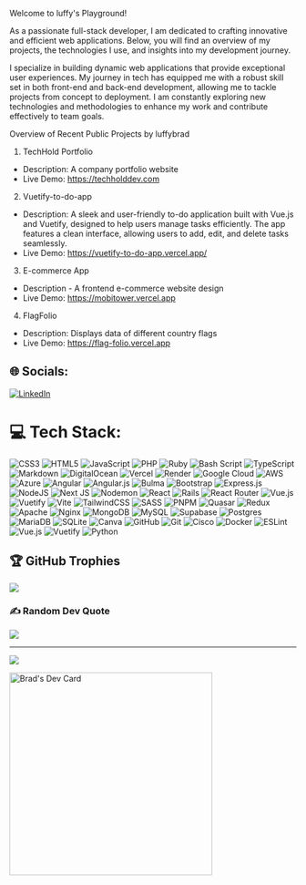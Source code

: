 Welcome to luffy's Playground!

As a passionate full-stack developer, I am dedicated to crafting innovative and efficient web applications. Below, you will find an overview of my projects, the technologies I use, and insights into my development journey.


I specialize in building dynamic web applications that provide exceptional user experiences. My journey in tech has equipped me with a robust skill set in both front-end and back-end development, allowing me to tackle projects from concept to deployment. I am constantly exploring new technologies and methodologies to enhance my work and contribute effectively to team goals.


Overview of Recent Public Projects by luffybrad
1. TechHold Portfolio
  - Description: A company portfolio website
  - Live Demo: https://techholddev.com

2. Vuetify-to-do-app
- Description: A sleek and user-friendly to-do application built with Vue.js and Vuetify, designed to help users manage tasks efficiently. The app features a clean interface, allowing users to add, edit, and delete tasks seamlessly.
- Live Demo: https://vuetify-to-do-app.vercel.app/

3. E-commerce App
- Description - A frontend e-commerce website design
- Live Demo: https://mobitower.vercel.app

4. FlagFolio
  - Description: Displays data of different country flags
  - Live Demo: https://flag-folio.vercel.app





## 🌐 Socials:
[![LinkedIn](https://img.shields.io/badge/LinkedIn-%230077B5.svg?logo=linkedin&logoColor=white)](https://linkedin.com/in/bradley-njuguna-942312211) 

# 💻 Tech Stack:
![CSS3](https://img.shields.io/badge/css3-%231572B6.svg?style=flat&logo=css3&logoColor=white) ![HTML5](https://img.shields.io/badge/html5-%23E34F26.svg?style=flat&logo=html5&logoColor=white) ![JavaScript](https://img.shields.io/badge/javascript-%23323330.svg?style=flat&logo=javascript&logoColor=%23F7DF1E) ![PHP](https://img.shields.io/badge/php-%23777BB4.svg?style=flat&logo=php&logoColor=white) ![Ruby](https://img.shields.io/badge/ruby-%23CC342D.svg?style=flat&logo=ruby&logoColor=white) ![Bash Script](https://img.shields.io/badge/bash_script-%23121011.svg?style=flat&logo=gnu-bash&logoColor=white) ![TypeScript](https://img.shields.io/badge/typescript-%23007ACC.svg?style=flat&logo=typescript&logoColor=white) ![Markdown](https://img.shields.io/badge/markdown-%23000000.svg?style=flat&logo=markdown&logoColor=white) ![DigitalOcean](https://img.shields.io/badge/DigitalOcean-%230167ff.svg?style=flat&logo=digitalOcean&logoColor=white) ![Vercel](https://img.shields.io/badge/vercel-%23000000.svg?style=flat&logo=vercel&logoColor=white) ![Render](https://img.shields.io/badge/Render-%46E3B7.svg?style=flat&logo=render&logoColor=white) ![Google Cloud](https://img.shields.io/badge/GoogleCloud-%234285F4.svg?style=flat&logo=google-cloud&logoColor=white) ![AWS](https://img.shields.io/badge/AWS-%23FF9900.svg?style=flat&logo=amazon-aws&logoColor=white) ![Azure](https://img.shields.io/badge/azure-%230072C6.svg?style=flat&logo=microsoftazure&logoColor=white) ![Angular](https://img.shields.io/badge/angular-%23DD0031.svg?style=flat&logo=angular&logoColor=white) ![Angular.js](https://img.shields.io/badge/angular.js-%23E23237.svg?style=flat&logo=angularjs&logoColor=white) ![Bulma](https://img.shields.io/badge/bulma-00D0B1?style=flat&logo=bulma&logoColor=white) ![Bootstrap](https://img.shields.io/badge/bootstrap-%238511FA.svg?style=flat&logo=bootstrap&logoColor=white) ![Express.js](https://img.shields.io/badge/express.js-%23404d59.svg?style=flat&logo=express&logoColor=%2361DAFB) ![NodeJS](https://img.shields.io/badge/node.js-6DA55F?style=flat&logo=node.js&logoColor=white) ![Next JS](https://img.shields.io/badge/Next-black?style=flat&logo=next.js&logoColor=white) ![Nodemon](https://img.shields.io/badge/NODEMON-%23323330.svg?style=flat&logo=nodemon&logoColor=%BBDEAD) ![React](https://img.shields.io/badge/react-%2320232a.svg?style=flat&logo=react&logoColor=%2361DAFB) ![Rails](https://img.shields.io/badge/rails-%23CC0000.svg?style=flat&logo=ruby-on-rails&logoColor=white) ![React Router](https://img.shields.io/badge/React_Router-CA4245?style=flat&logo=react-router&logoColor=white) ![Vue.js](https://img.shields.io/badge/vue.js-%2335495e.svg?style=flat&logo=vuedotjs&logoColor=%234FC08D) ![Vuetify](https://img.shields.io/badge/Vuetify-1867C0?style=flat&logo=vuetify&logoColor=AEDDFF) ![Vite](https://img.shields.io/badge/vite-%23646CFF.svg?style=flat&logo=vite&logoColor=white) ![TailwindCSS](https://img.shields.io/badge/tailwindcss-%2338B2AC.svg?style=flat&logo=tailwind-css&logoColor=white) ![SASS](https://img.shields.io/badge/SASS-hotpink.svg?style=flat&logo=SASS&logoColor=white) ![PNPM](https://img.shields.io/badge/pnpm-%234a4a4a.svg?style=flat&logo=pnpm&logoColor=f69220) ![Quasar](https://img.shields.io/badge/Quasar-16B7FB?style=flat&logo=quasar&logoColor=black) ![Redux](https://img.shields.io/badge/redux-%23593d88.svg?style=flat&logo=redux&logoColor=white) ![Apache](https://img.shields.io/badge/apache-%23D42029.svg?style=flat&logo=apache&logoColor=white) ![Nginx](https://img.shields.io/badge/nginx-%23009639.svg?style=flat&logo=nginx&logoColor=white) ![MongoDB](https://img.shields.io/badge/MongoDB-%234ea94b.svg?style=flat&logo=mongodb&logoColor=white) ![MySQL](https://img.shields.io/badge/mysql-4479A1.svg?style=flat&logo=mysql&logoColor=white) ![Supabase](https://img.shields.io/badge/Supabase-3ECF8E?style=flat&logo=supabase&logoColor=white) ![Postgres](https://img.shields.io/badge/postgres-%23316192.svg?style=flat&logo=postgresql&logoColor=white) ![MariaDB](https://img.shields.io/badge/MariaDB-003545?style=flat&logo=mariadb&logoColor=white) ![SQLite](https://img.shields.io/badge/sqlite-%2307405e.svg?style=flat&logo=sqlite&logoColor=white) ![Canva](https://img.shields.io/badge/Canva-%2300C4CC.svg?style=flat&logo=Canva&logoColor=white) ![GitHub](https://img.shields.io/badge/github-%23121011.svg?style=flat&logo=github&logoColor=white) ![Git](https://img.shields.io/badge/git-%23F05033.svg?style=flat&logo=git&logoColor=white) ![Cisco](https://img.shields.io/badge/cisco-%23049fd9.svg?style=flat&logo=cisco&logoColor=black) ![Docker](https://img.shields.io/badge/docker-%230db7ed.svg?style=flat&logo=docker&logoColor=white) ![ESLint](https://img.shields.io/badge/ESLint-4B3263?style=flat&logo=eslint&logoColor=white) ![Vue.js](https://img.shields.io/badge/vue.js-%2335495e.svg?style=flat&logo=vuedotjs&logoColor=%234FC08D) ![Vuetify](https://img.shields.io/badge/Vuetify-1867C0?style=flat&logo=vuetify&logoColor=AEDDFF) ![Python](https://img.shields.io/badge/python-3670A0?style=flat&logo=python&logoColor=ffdd54)


## 🏆 GitHub Trophies
![](https://github-profile-trophy.vercel.app/?username=luffybrad&theme=radical&no-frame=false&no-bg=true&margin-w=4)

### ✍️ Random Dev Quote
![](https://quotes-github-readme.vercel.app/api?type=horizontal&theme=radical)

---
[![](https://visitcount.itsvg.in/api?id=luffybrad&icon=0&color=0)](https://visitcount.itsvg.in)

<!-- Proudly created with GPRM ( https://gprm.itsvg.in ) -->




<a href="https://app.daily.dev/luffysdripdev"><img src="https://api.daily.dev/devcards/v2/nDsybGWHWePnzDXNkAqCU.png?type=default&r=gww" width="356" alt="Brad's Dev Card"/></a>
